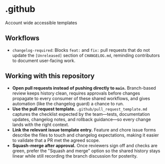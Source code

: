 # .github

Account wide accessible templates

## Workflows

- `changelog-required`: Blocks `feat:` and `fix:` pull requests that do not update the `[Unreleased]` section of `CHANGELOG.md`, reminding contributors to document user-facing work.

## Working with this repository

- **Open pull requests instead of pushing directly to `main`.** Branch-based review keeps history clean, requires approvals before changes propagate to every consumer of these shared workflows, and gives automation (like the changelog guard) a chance to run.
- **Use the pull request template.** `.github/pull_request_template.md` captures the checklist expected by the team—tests, documentation updates, changelog notes, and rollback guidance—so every change lands with the right context.
- **Link the relevant issue template entry.** Feature and chore issue forms describe the files to touch and changelog expectations, making it easier to validate that a PR met the agreed scope.
- **Squash-merge after approval.** Once reviewers sign off and checks are green, prefer the "Squash and merge" option so the shared history stays linear while still recording the branch discussion for posterity.
